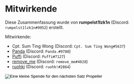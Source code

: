 # Mitwirkende

Diese Zusammenfassung wurde von **rumpelst1lzk1n** (Discord: `rumpelst1lzk1n#9952`) erstellt.

Mitwirkende:

- Cpt. Sum Ting Wong (Discord: `Cpt. Sum Ting Wong#5637`)
- [Panda](https://www.youtube.com/channel/UCh5bOX3_hTCsVLJxf4cm5qA) (Discord: `Panda.#9780`)
- [Puffi](https://www.youtube.com/channel/UCnS1f_wUUGjGD3vL1L-AKFA) (Discord: `Puffi#7127`)
- [remove_me](https://www.youtube.com/channel/UCV0hukgWm_BdC_gvOPZSa9w) (Discord: `remove_me#4028`)
- [ruohki](https://www.youtube.com/watch?v=dQw4w9WgXcQ) (Discord: `ruohk!#2864`)

<form action="https://www.paypal.com/donate" method="post" target="_top">
<input type="hidden" name="hosted_button_id" value="HC56FX97RNX8U" />
<input type="image" src="https://www.paypalobjects.com/en_US/i/btn/btn_donate_LG.gif" border="" name="submit" title="Eine kleine Spende für den nächsten Satz Propeller" alt="Eine kleine Spende für den nächsten Satz Propeller" />
<img alt="" border="" src="https://www.paypal.com/en_DE/i/scr/pixel.gif" width="1" height="1" />
</form>
